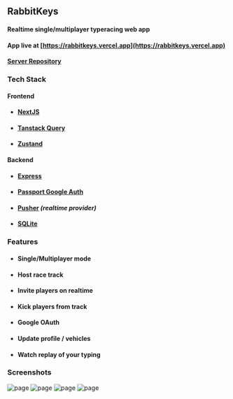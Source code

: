 ## RabbitKeys

#### Realtime single/multiplayer typeracing web app

#### App live at [https://rabbitkeys.vercel.app](https://rabbitkeys.vercel.app)

#### [Server Repository](https://github.com/bibekjodd/rabbitkeys-server)

### Tech Stack

#### Frontend

- #### [NextJS](https://nextjs.org/)
- #### [Tanstack Query](https://tanstack.com/query/latest)
- #### [Zustand](https://github.com/pmndrs/zustand)

#### Backend

- #### [Express](http://expressjs.com/)
- #### [Passport Google Auth](https://www.passportjs.org/)
- #### [Pusher](https://pusher.com/) <em>(realtime provider)</em>
- #### [SQLite](https://turso.tech/)

### Features

- #### Single/Multiplayer mode
- #### Host race track
- #### Invite players on realtime
- #### Kick players from track
- #### Google OAuth
- #### Update profile / vehicles
- #### Watch replay of your typing

### Screenshots

![page](https://i.postimg.cc/440YrTDj/Screenshot-2024-04-11-210718.png)
![page](https://i.postimg.cc/Cxffvw3z/Screenshot-2024-04-11-182428.png)
![page](https://i.postimg.cc/3w50VPh9/Screenshot-2024-04-11-182303.png)
![page](https://i.postimg.cc/s20Fwmm3/Screenshot-2024-04-11-201129.png)
